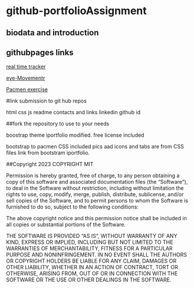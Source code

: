 # github-portfolioAssignment
##  biodata  and introduction
##  githubpages links
<p><a href= https://aasmah.github.io/Bus-tracker/>  real time tracker</a></p>
<p><a href= https://aasmah.github.io/snakeeye-movement/>  eye-Movementr</a></p>
<p><a href= https://aasmah.github.io/pacmen-Factory/> Pacmen exercise</a></p>

#link submission to git hub repos 

html
css
js 
readme
contacts and links
linkedin 
github id
 
 
   ##fork the repository to use to your needs
   
   boostrap theme iportfolio modified. free license included
   <!-- =======================================================
  * Template Name: iPortfolio
  * Updated: Mar 10 2023 with Bootstrap v5.2.3
  * Template URL: https://bootstrapmade.com/iportfolio-bootstrap-portfolio-websites-template/
  * Author: BootstrapMade.com
  * License: https://bootstrapmade.com/license/
  ======================================================== -->
   bootstrap to pacmen CSS  included
   pics aad  icons and tabs  are from CSS files link from bootstram iportfolio.
   
   
##Copyright 2023 COPYRIGHT MIT 

Permission is hereby granted, free of charge, to any person obtaining a copy of this software and associated documentation files (the “Software”), to deal in the Software without restriction, including without limitation the rights to use, copy, modify, merge, publish, distribute, sublicense, and/or sell copies of the Software, and to permit persons to whom the Software is furnished to do so, subject to the following conditions:

The above copyright notice and this permission notice shall be included in all copies or substantial portions of the Software.

THE SOFTWARE IS PROVIDED “AS IS”, WITHOUT WARRANTY OF ANY KIND, EXPRESS OR IMPLIED, INCLUDING BUT NOT LIMITED TO THE WARRANTIES OF MERCHANTABILITY, FITNESS FOR A PARTICULAR PURPOSE AND NONINFRINGEMENT. IN NO EVENT SHALL THE AUTHORS OR COPYRIGHT HOLDERS BE LIABLE FOR ANY CLAIM, DAMAGES OR OTHER LIABILITY, WHETHER IN AN ACTION OF CONTRACT, TORT OR OTHERWISE, ARISING FROM, OUT OF OR IN CONNECTION WITH THE SOFTWARE OR THE USE OR OTHER DEALINGS IN THE SOFTWARE.

